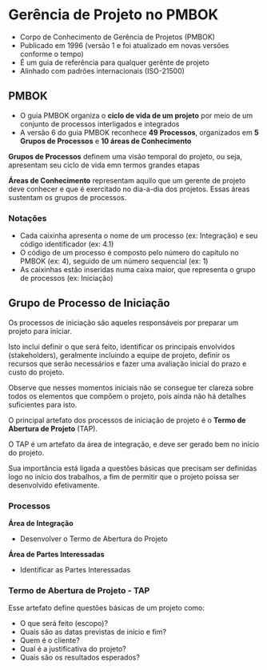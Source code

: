 # Gerência de Projeto no PMBOK

- Corpo de Conhecimento de Gerência de Projetos (PMBOK)
- Publicado em 1996 (versão 1 e foi atualizado em novas versões conforme o tempo)
- É um guia de referência para qualquer gerênte de projeto
- Alinhado com padrões internacionais (ISO-21500)

## PMBOK

- O guia PMBOK organiza o **ciclo de vida de um projeto** por meio de um conjunto de processos interligados e integrados
- A versão 6 do guia PMBOK reconhece **49 Processos**, organizados em **5 Grupos de Processos** e **10 áreas de Conhecimento**
  
**Grupos de Processos** definem uma visão temporal do projeto, ou seja, apresentam seu ciclo de vida emn termos grandes etapas

**Áreas de Conhecimento** representam aquilo que um gerente de projeto deve conhecer e que é exercitado no dia-a-dia dos projetos. Essas áreas sustentam os grupos de processos.

### Notações

- Cada caixinha apresenta o nome de um processo (ex: Integração) e seu código identificador (ex: 4.1)
- O código de um processo é composto pelo número do capítulo no PMBOK (ex: 4), seguido de um número sequencial (ex: 1)
- As caixinhas estão inseridas numa caixa maior, que representa o grupo de processos (ex: Iniciação)



## Grupo de Processo de **Iniciação**

Os processos de iniciação são aqueles responsáveis por preparar um projeto para iniciar.

Isto inclui definir o que será feito, identificar os principais envolvidos (stakeholders), geralmente incluindo a equipe de projeto, definir os recursos que serão necessários e fazer uma avaliação inicial do prazo e custo do projeto.

Observe que nesses momentos iniciais não se consegue ter clareza sobre todos os elementos que compõem o projeto, pois ainda não há detalhes suficientes para isto.

O principal artefato dos processos de iniciação de projeto é o **Termo de Abertura de Projeto** (TAP).

O TAP é um artefato da área de integração, e deve ser gerado bem no início do projeto.

Sua importância está ligada a questões básicas que precisam ser definidas logo no início dos trabalhos, a fim de permitir que o projeto poissa ser desenvolvido efetivamente.

### Processos

**Área de Integração**

- Desenvolver o Termo de Abertura do Projeto

**Área de Partes Interessadas**

- Identificar as Partes Interessadas


### Termo de Abertura de Projeto - TAP

Esse artefato define questões básicas de um projeto como:

- O que será feito (escopo)?
- Quais são as datas previstas de início e fim?
- Quem é o cliente?
- Qual é a justificativa do projeto?
- Quais são os resultados esperados?